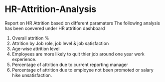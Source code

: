 # HR-Attrition-Analysis
Report on HR Attrition based on different paramaters
The following analysis has been coevered under HR attrition dashboard
1) Overall attrition %
2) Attrition by Job role, job level & job satisfaction
3) Age-wise attrition level 
4) Employees are more likely to quit thier job around one year work experience.
5) Percentage of attrition due to current reporting manager
6) Percentage of attrition due to employee not been promoted or salary hike unsatisfaction.
